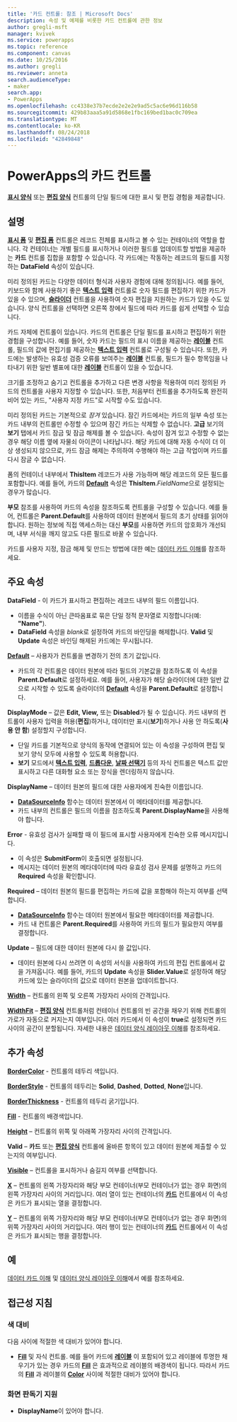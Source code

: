 ```yaml
---
title: '카드 컨트롤: 참조 | Microsoft Docs'
description: 속성 및 예제를 비롯한 카드 컨트롤에 관한 정보
author: gregli-msft
manager: kvivek
ms.service: powerapps
ms.topic: reference
ms.component: canvas
ms.date: 10/25/2016
ms.author: gregli
ms.reviewer: anneta
search.audienceType:
- maker
search.app:
- PowerApps
ms.openlocfilehash: cc4338e37b7ecde2e2e2e9ad5c5ac6e96d116b58
ms.sourcegitcommit: 429b83aaa5a91d5868e1fbc169bed1bac0c709ea
ms.translationtype: MT
ms.contentlocale: ko-KR
ms.lasthandoff: 08/24/2018
ms.locfileid: "42849848"
---
```

# <a name="card-control-in-powerapps"></a>PowerApps의 카드 컨트롤
**[표시 양식](control-form-detail.md)** 또는 **[편집 양식](control-form-detail.md)** 컨트롤의 단일 필드에 대한 표시 및 편집 경험을 제공합니다.

## <a name="description"></a>설명
**[표시 폼](control-form-detail.md)** 및 **[편집 폼](control-form-detail.md)** 컨트롤은 레코드 전체를 표시하고 볼 수 있는 컨테이너의 역할을 합니다. 각 컨테이너는 개별 필드를 표시하거나 이러한 필드를 업데이트할 방법을 제공하는 **카드** 컨트롤 집합을 포함할 수 있습니다. 각 카드에는 작동하는 레코드의 필드를 지정하는 **DataField** 속성이 있습니다.  

미리 정의된 카드는 다양한 데이터 형식과 사용자 경험에 대해 정의됩니다.  예를 들어, 키보드와 함께 사용하기 좋은 **[텍스트 입력](control-text-input.md)** 컨트롤로 숫자 필드를 편집하기 위한 카드가 있을 수 있으며, **[슬라이더](control-slider.md)** 컨트롤을 사용하여 숫자 편집을 지원하는 카드가 있을 수도 있습니다. 양식 컨트롤을 선택하면 오른쪽 창에서 필드에 따라 카드를 쉽게 선택할 수 있습니다.

카드 자체에 컨트롤이 있습니다. 카드의 컨트롤은 단일 필드를 표시하고 편집하기 위한 경험을 구성합니다. 예를 들어, 숫자 카드는 필드의 표시 이름을 제공하는 **[레이블](control-text-box.md)** 컨트롤, 필드의 값에 편집기를 제공하는 **[텍스트 입력](control-text-input.md)** 컨트롤로 구성될 수 있습니다. 또한, 카드에는 발생하는 유효성 검증 오류를 보여주는 **[레이블](control-text-box.md)** 컨트롤, 필드가 필수 항목임을 나타내기 위한 일반 별표에 대한 **[레이블](control-text-box.md)** 컨트롤이 있을 수 있습니다.

크기를 조정하고 숨기고 컨트롤을 추가하고 다른 변경 사항을 적용하여 미리 정의된 카드의 컨트롤을 사용자 지정할 수 있습니다. 또한, 처음부터 컨트롤을 추가하도록 완전히 비어 있는 카드, "사용자 지정 카드"로 시작할 수도 있습니다.

미리 정의된 카드는 기본적으로 *잠겨* 있습니다. 잠긴 카드에서는 카드의 일부 속성 또는 카드 내부의 컨트롤만 수정할 수 있으며 잠긴 카드는 삭제할 수 없습니다. **고급** 보기의 **보기** 탭에서 카드 잠금 및 잠금 해제를 볼 수 있습니다. 속성이 잠겨 있고 수정할 수 없는 경우 해당 이름 옆에 자물쇠 아이콘이 나타납니다. 해당 카드에 대해 자동 수식이 더 이상 생성되지 않으므로, 카드 잠금 해제는 주의하여 수행해야 하는 고급 작업이며 카드를 다시 잠글 수 없습니다.

폼의 컨테이너 내부에서 **ThisItem** 레코드가 사용 가능하며 해당 레코드의 모든 필드를 포함합니다.  예를 들어, 카드의 **[Default](properties-core.md)** 속성은 **ThisItem**.*FieldName*으로 설정되는 경우가 많습니다.

**부모** 참조를 사용하여 카드의 속성을 참조하도록 컨트롤을 구성할 수 있습니다.  예를 들어, 컨트롤은 **Parent.Default**를 사용하여 데이터 원본에서 필드의 초기 상태를 읽어야 합니다. 원하는 정보에 직접 액세스하는 대신 **부모**를 사용하면 카드의 암호화가 개선되며, 내부 서식을 깨지 않고도 다른 필드로 바꿀 수 있습니다.

카드를 사용자 지정, 잠금 해제 및 만드는 방법에 대한 예는 [데이터 카드 이해](../working-with-cards.md)를 참조하세요.

## <a name="key-properties"></a>주요 속성
**DataField** - 이 카드가 표시하고 편집하는 레코드 내부의 필드 이름입니다.

* 이름을 수식이 아닌 큰따옴표로 묶은 단일 정적 문자열로 지정합니다(예: **"Name"**).
* **DataField** 속성을 *blank*로 설정하여 카드의 바인딩을 해제합니다. **Valid** 및 **Update** 속성은 바인딩 해제된 카드에는 무시됩니다.

**[Default](properties-core.md)** – 사용자가 컨트롤을 변경하기 전의 초기 값입니다.

* 카드의 각 컨트롤은 데이터 원본에 따라 필드의 기본값을 참조하도록 이 속성을 **Parent.Default**로 설정하세요. 예를 들어, 사용자가 해당 슬라이더에 대한 일반 값으로 시작할 수 있도록 슬라이더의 **[Default](properties-core.md)** 속성을 **Parent.Default**로 설정합니다.

**DisplayMode** – 값은 **Edit, View,** 또는 **Disabled**가 될 수 있습니다. 카드 내부의 컨트롤이 사용자 입력을 허용(**편집**)하거나, 데이터만 표시(**보기**)하거나 사용 안 하도록(**사용 안 함**) 설정할지 구성합니다.  

* 단일 카드를 기본적으로 양식의 동작에 연결되어 있는 이 속성을 구성하여 편집 및 보기 양식 모두에 사용할 수 있도록 허용합니다.
* **보기** 모드에서 **[텍스트 입력](control-text-input.md)**, **[드롭다운](control-drop-down.md)**, **[날짜 선택기](control-date-picker.md)** 등의 자식 컨트롤은 텍스트 값만 표시하고 다른 대화형 요소 또는 장식을 렌더링하지 않습니다.

**DisplayName** – 데이터 원본의 필드에 대한 사용자에게 친숙한 이름입니다.

* **[DataSourceInfo](../functions/function-datasourceinfo.md)** 함수는 데이터 원본에서 이 메타데이터를 제공합니다.
* 카드 내부의 컨트롤은 필드의 이름을 참조하도록 **Parent.DisplayName**을 사용해야 합니다.

**Error** - 유효성 검사가 실패할 때 이 필드에 표시할 사용자에게 친숙한 오류 메시지입니다.

* 이 속성은 **SubmitForm**이 호출되면 설정됩니다.  
* 메시지는 데이터 원본의 메타데이터에 따라 유효성 검사 문제를 설명하고 카드의 **Required** 속성을 확인합니다.

**Required** – 데이터 원본의 필드를 편집하는 카드에 값을 포함해야 하는지 여부를 선택합니다.

* **[DataSourceInfo](../functions/function-datasourceinfo.md)** 함수는 데이터 원본에서 필요한 메타데이터를 제공합니다.
* 카드 내 컨트롤은 **Parent.Required**를 사용하여 카드의 필드가 필요한지 여부를 결정합니다.

**Update** – 필드에 대한 데이터 원본에 다시 쓸 값입니다.

* 데이터 원본에 다시 쓰려면 이 속성의 서식을 사용하여 카드의 편집 컨트롤에서 값을 가져옵니다. 예를 들어, 카드의 **Update** 속성을 **Slider.Value**로 설정하여 해당 카드에 있는 슬라이더의 값으로 데이터 원본을 업데이트합니다.

**[Width](properties-size-location.md)** – 컨트롤의 왼쪽 및 오른쪽 가장자리 사이의 간격입니다.

**[WidthFit](properties-size-location.md)** – **[편집 양식](control-form-detail.md)** 컨트롤처럼 컨테이너 컨트롤의 빈 공간을 채우기 위해 컨트롤의 가로가 자동으로 커지는지 여부입니다. 여러 카드에서 이 속성이 **true**로 설정되면 카드 사이의 공간이 분할됩니다. 자세한 내용은 [데이터 양식 레이아웃 이해](../working-with-form-layout.md)를 참조하세요.

## <a name="additional-properties"></a>추가 속성
**[BorderColor](properties-color-border.md)** - 컨트롤의 테두리 색입니다.

**[BorderStyle](properties-color-border.md)** - 컨트롤의 테두리는 **Solid**, **Dashed**, **Dotted**, **None**입니다.

**[BorderThickness](properties-color-border.md)** - 컨트롤의 테두리 굵기입니다.

**[Fill](properties-color-border.md)** - 컨트롤의 배경색입니다.

**[Height](properties-size-location.md)** – 컨트롤의 위쪽 및 아래쪽 가장자리 사이의 간격입니다.

**Valid** – **카드** 또는 **[편집 양식](control-form-detail.md)** 컨트롤에 올바른 항목이 있고 데이터 원본에 제출할 수 있는지의 여부입니다.

**[Visible](properties-core.md)** – 컨트롤을 표시하거나 숨길지 여부를 선택합니다.

**[X](properties-size-location.md)** – 컨트롤의 왼쪽 가장자리와 해당 부모 컨테이너(부모 컨테이너가 없는 경우 화면)의 왼쪽 가장자리 사이의 거리입니다. 여러 열이 있는 컨테이너의 **[카드](control-card.md)** 컨트롤에서 이 속성은 카드가 표시되는 열을 결정합니다.

**[Y](properties-size-location.md)** – 컨트롤의 위쪽 가장자리와 해당 부모 컨테이너(부모 컨테이너가 없는 경우 화면)의 위쪽 가장자리 사이의 거리입니다. 여러 행이 있는 컨테이너의 **[카드](control-card.md)** 컨트롤에서 이 속성은 카드가 표시되는 행을 결정합니다.

## <a name="examples"></a>예
[데이터 카드 이해](../working-with-cards.md) 및 [데이터 양식 레이아웃 이해](../working-with-form-layout.md)에서 예를 참조하세요.


## <a name="accessibility-guidelines"></a>접근성 지침
### <a name="color-contrast"></a>색 대비
다음 사이에 적절한 색 대비가 있어야 합니다.
* **[Fill](properties-color-border.md)** 및 자식 컨트롤. 예를 들어 카드에 **[레이블](control-text-box.md)** 이 포함되어 있고 레이블에 투명한 채우기가 있는 경우 카드의 **[Fill](properties-color-border.md)** 은 효과적으로 레이블의 배경색이 됩니다. 따라서 카드의 **[Fill](properties-color-border.md)** 과 레이블의 **[Color](properties-color-border.md)** 사이에 적절한 대비가 있어야 합니다.

### <a name="screen-reader-support"></a>화면 판독기 지원
* **DisplayName**이 있어야 합니다.

